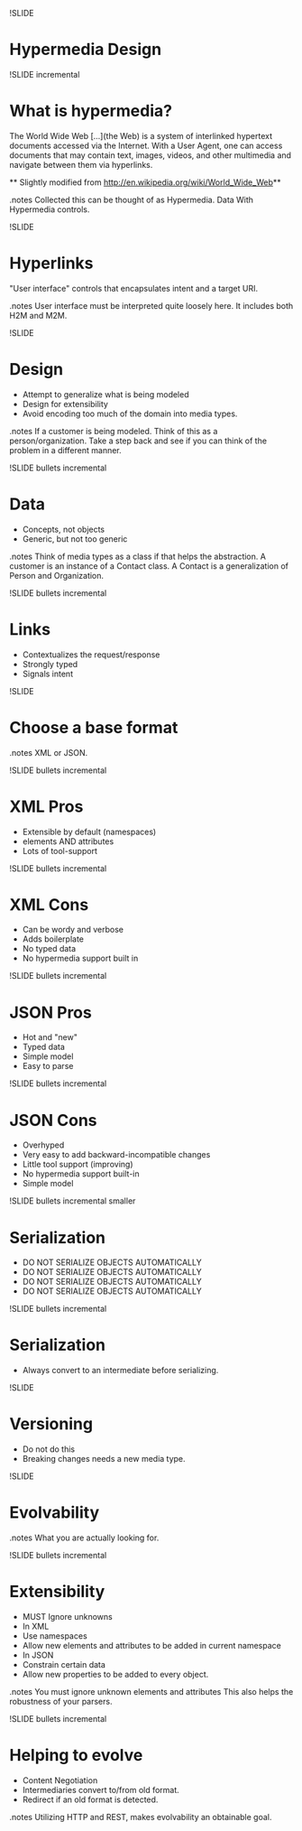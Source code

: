 !SLIDE 
# Hypermedia Design #

!SLIDE incremental
# What is hypermedia? #
The World Wide Web [...](the Web) is a system of interlinked hypertext documents accessed via the Internet. 
With a User Agent, one can access documents that may contain text, images, videos, and other multimedia and navigate between them via hyperlinks.

** Slightly modified from http://en.wikipedia.org/wiki/World_Wide_Web**

.notes Collected this can be thought of as Hypermedia. Data With Hypermedia controls.

!SLIDE
# Hyperlinks #
"User interface" controls that encapsulates intent and a target URI.

.notes User interface must be interpreted quite loosely here. It includes both
H2M and M2M.

!SLIDE
# Design #
* Attempt to generalize what is being modeled
* Design for extensibility
* Avoid encoding too much of the domain into media types.

.notes If a customer is being modeled. Think of this as a person/organization.
Take a step back and see if you can think of the problem in a different manner.

!SLIDE bullets incremental
# Data #
* Concepts, not objects
* Generic, but not too generic

.notes Think of media types as a class if that helps the abstraction.
A customer is an instance of a Contact class. 
A Contact is a generalization of Person and Organization.

!SLIDE bullets incremental
# Links #

* Contextualizes the request/response
* Strongly typed
* Signals intent

!SLIDE
# Choose a base format #

.notes XML or JSON.

!SLIDE bullets incremental
# XML Pros #
* Extensible by default (namespaces)
* elements AND attributes
* Lots of tool-support

!SLIDE bullets incremental
# XML Cons #

* Can be wordy and verbose
* Adds boilerplate
* No typed data
* No hypermedia support built in

!SLIDE bullets incremental
# JSON Pros #

* Hot and "new"
* Typed data
* Simple model
* Easy to parse

!SLIDE bullets incremental
# JSON Cons #

* Overhyped
* Very easy to add backward-incompatible changes
* Little tool support (improving)
* No hypermedia support built-in
* Simple model

!SLIDE bullets incremental smaller
# Serialization #
* DO NOT SERIALIZE OBJECTS AUTOMATICALLY
* DO NOT SERIALIZE OBJECTS AUTOMATICALLY
* DO NOT SERIALIZE OBJECTS AUTOMATICALLY
* DO NOT SERIALIZE OBJECTS AUTOMATICALLY

!SLIDE bullets incremental
# Serialization #

* Always convert to an intermediate before serializing.

!SLIDE
# Versioning #
* Do not do this
* Breaking changes needs a new media type.

!SLIDE
# Evolvability #

.notes What you are actually looking for.

!SLIDE bullets incremental
# Extensibility #
* MUST Ignore unknowns
* In XML
 * Use namespaces
 * Allow new elements and attributes to be added in current namespace
* In JSON
 * Constrain certain data
 * Allow new properties to be added to every object.

.notes You must ignore unknown elements and attributes
This also helps the robustness of your parsers.

!SLIDE bullets incremental
# Helping to evolve #
* Content Negotiation
* Intermediaries convert to/from old format.
* Redirect if an old format is detected.

.notes Utilizing HTTP and REST, makes evolvability an obtainable goal.
